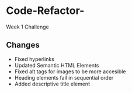# Code-Refactor-
Week 1 Challenge

## Changes
- Fixed hyperlinks
- Updated Semantic HTML Elements
- Fixed alt tags for images to be more accesible
- Heading elements fall in sequential order
- Added descriptive title element 

